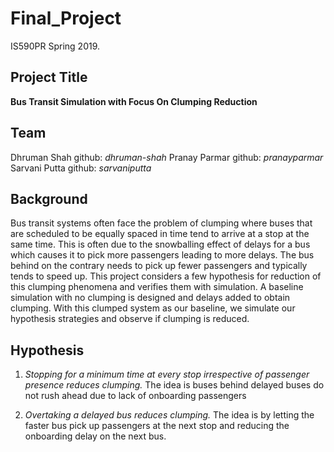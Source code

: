 # Final_Project
IS590PR Spring 2019.

## Project Title
**Bus Transit Simulation with Focus On Clumping Reduction**

## Team
Dhruman Shah github: *dhruman-shah*
Pranay Parmar github: *pranayparmar*
Sarvani Putta github: *sarvaniputta*

## Background
Bus transit systems often face the problem of clumping where buses that are scheduled to be equally spaced in time tend to arrive at a stop at the same time.
This is often due to the snowballing effect of delays for a bus which causes it to pick more passengers leading to more delays. The bus behind on the contrary needs to pick up
fewer passengers and typically tends to speed up. This project considers a few hypothesis for reduction of this clumping phenomena and verifies them with simulation. A baseline
simulation with no clumping is designed and delays added to obtain clumping. With this clumped system as our baseline, we simulate our hypothesis strategies and observe if clumping
is reduced.

## Hypothesis
1) *Stopping for a minimum time at every stop irrespective of passenger presence reduces clumping.* The idea is buses behind delayed buses do not rush ahead due to lack of onboarding passengers

2) *Overtaking a delayed bus reduces clumping.* The idea is by letting the faster bus pick up passengers at the next stop and reducing the onboarding delay on the next bus.

